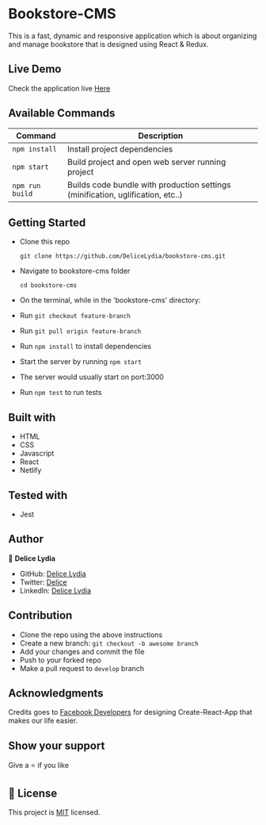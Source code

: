 # Bookstore-CMS
This is a fast, dynamic and responsive application which is about organizing and manage bookstore that is designed using React &amp; Redux.

## Live Demo

Check the application live [Here](https://lydia-calculator-app.netlify.app/)

## Available Commands

| Command | Description |
|---------|-------------|
| `npm install` | Install project dependencies |
| `npm start` | Build project and open web server running project |
| `npm run build` | Builds code bundle with production settings (minification, uglification, etc..) |

## Getting Started

* Clone this repo
    ```
    git clone https://github.com/DeliceLydia/bookstore-cms.git
    ```
* Navigate to bookstore-cms folder
    ```
    cd bookstore-cms
    ```
* On the terminal, while in the 'bookstore-cms' directory:

* Run ``` git checkout feature-branch ```

* Run ``` git pull origin feature-branch ```

* Run ``` npm install ``` to install dependencies

* Start the server by running ``` npm start ```
   
* The server would usually start on port:3000

* Run ``` npm test ``` to run tests

## Built with

- HTML
- CSS
- Javascript
- React
- Netlify

## Tested with

- Jest

## Author

👤 **Delice Lydia**
  - GitHub: [Delice Lydia](https://github.com/DeliceLydia)
  - Twitter: [Delice](https://twitter.com/IngabireLydia3)
  - LinkedIn: [Delice Lydia](https://www.linkedin.com/in/delice-lydia/)

## Contribution

- Clone the repo using the above instructions
- Create a new branch: `git checkout -b awesome branch`
- Add your changes and commit the file
- Push to your forked repo
- Make a pull request to `develop` branch

## Acknowledgments

Credits goes to [Facebook Developers](https://github.com/facebook/create-react-app) for designing Create-React-App that makes our life easier.

## Show your support

Give a ⭐️ if you like 

## 📝 License

This project is [MIT](https://github.com/DeliceLydia/bookstore-cms/blob/main/LICENSE) licensed.
